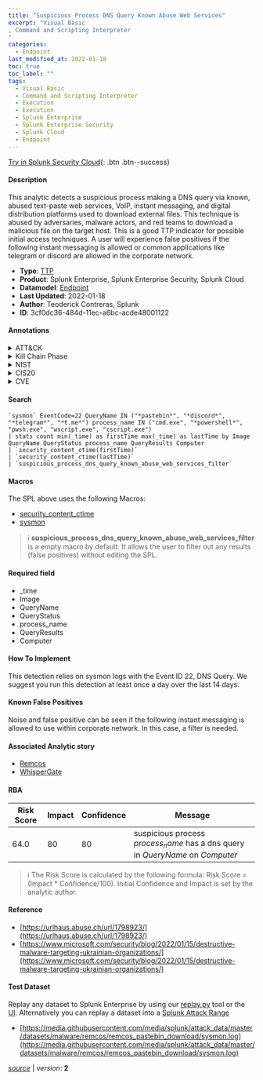 ```yaml
---
title: "Suspicious Process DNS Query Known Abuse Web Services"
excerpt: "Visual Basic
, Command and Scripting Interpreter
"
categories:
  - Endpoint
last_modified_at: 2022-01-18
toc: true
toc_label: ""
tags:
  - Visual Basic
  - Command and Scripting Interpreter
  - Execution
  - Execution
  - Splunk Enterprise
  - Splunk Enterprise Security
  - Splunk Cloud
  - Endpoint
---
```




[Try in Splunk Security Cloud](https://www.splunk.com/en_us/products/cyber-security.html){: .btn .btn--success}

#### Description

This analytic detects a suspicious process making a DNS query via known, abused text-paste web services, VoIP, instant messaging, and digital distribution platforms used to download external files. This technique is abused by adversaries, malware actors, and red teams to download a malicious file on the target host. This is a good TTP indicator for possible initial access techniques. A user will experience false positives if the following instant messaging is allowed or common applications like telegram or discord are allowed in the corporate network.

- **Type**: [TTP](https://github.com/splunk/security_content/wiki/Detection-Analytic-Types)
- **Product**: Splunk Enterprise, Splunk Enterprise Security, Splunk Cloud
- **Datamodel**: [Endpoint](https://docs.splunk.com/Documentation/CIM/latest/User/Endpoint)
- **Last Updated**: 2022-01-18
- **Author**: Teoderick Contreras, Splunk
- **ID**: 3cf0dc36-484d-11ec-a6bc-acde48001122


#### Annotations

<details>
  <summary>ATT&CK</summary>

<div markdown="1">


| ID             | Technique        |  Tactic             |
| -------------- | ---------------- |-------------------- |
| [T1059.005](https://attack.mitre.org/techniques/T1059/005/) | Visual Basic | Execution |

| [T1059](https://attack.mitre.org/techniques/T1059/) | Command and Scripting Interpreter | Execution |

</div>
</details>


<details>
  <summary>Kill Chain Phase</summary>

<div markdown="1">

* Exploitation


</div>
</details>


<details>
  <summary>NIST</summary>

<div markdown="1">



</div>
</details>

<details>
  <summary>CIS20</summary>

<div markdown="1">



</div>
</details>

<details>
  <summary>CVE</summary>

<div markdown="1">


</div>
</details>

#### Search 

```
`sysmon` EventCode=22 QueryName IN ("*pastebin*", "*discord*", "*telegram*", "*t.me*") process_name IN ("cmd.exe", "*powershell*", "pwsh.exe", "wscript.exe", "cscript.exe") 
| stats count min(_time) as firstTime max(_time) as lastTime by Image QueryName QueryStatus process_name QueryResults Computer 
| `security_content_ctime(firstTime)` 
| `security_content_ctime(lastTime)` 
| `suspicious_process_dns_query_known_abuse_web_services_filter`
```

#### Macros
The SPL above uses the following Macros:
* [security_content_ctime](https://github.com/splunk/security_content/blob/develop/macros/security_content_ctime.yml)
* [sysmon](https://github.com/splunk/security_content/blob/develop/macros/sysmon.yml)

> :information_source:
> **suspicious_process_dns_query_known_abuse_web_services_filter** is a empty macro by default. It allows the user to filter out any results (false positives) without editing the SPL.

#### Required field
* _time
* Image
* QueryName
* QueryStatus
* process_name
* QueryResults
* Computer


#### How To Implement
This detection relies on sysmon logs with the Event ID 22, DNS Query. We suggest you run this detection at least once a day over the last 14 days.

#### Known False Positives
Noise and false positive can be seen if the following instant messaging is allowed to use within corporate network. In this case, a filter is needed.

#### Associated Analytic story
* [Remcos](/stories/remcos)
* [WhisperGate](/stories/whispergate)




#### RBA

| Risk Score  | Impact      | Confidence   | Message      |
| ----------- | ----------- |--------------|--------------|
| 64.0 | 80 | 80 | suspicious process $process_name$ has a dns query in $QueryName$ on $Computer$ |


> :information_source:
> The Risk Score is calculated by the following formula: Risk Score = (Impact * Confidence/100). Initial Confidence and Impact is set by the analytic author. 

#### Reference

* [https://urlhaus.abuse.ch/url/1798923/](https://urlhaus.abuse.ch/url/1798923/)
* [https://www.microsoft.com/security/blog/2022/01/15/destructive-malware-targeting-ukrainian-organizations/](https://www.microsoft.com/security/blog/2022/01/15/destructive-malware-targeting-ukrainian-organizations/)



#### Test Dataset
Replay any dataset to Splunk Enterprise by using our [replay.py](https://github.com/splunk/attack_data#using-replaypy) tool or the [UI](https://github.com/splunk/attack_data#using-ui).
Alternatively you can replay a dataset into a [Splunk Attack Range](https://github.com/splunk/attack_range#replay-dumps-into-attack-range-splunk-server)


* [https://media.githubusercontent.com/media/splunk/attack_data/master/datasets/malware/remcos/remcos_pastebin_download/sysmon.log](https://media.githubusercontent.com/media/splunk/attack_data/master/datasets/malware/remcos/remcos_pastebin_download/sysmon.log)



[*source*](https://github.com/splunk/security_content/tree/develop/detections/endpoint/suspicious_process_dns_query_known_abuse_web_services.yml) \| *version*: **2**
